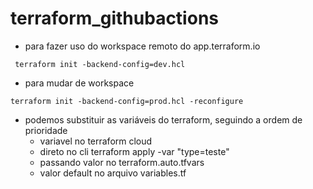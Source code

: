 # terraform_githubactions
- para fazer uso do workspace remoto do app.terraform.io
```
 terraform init -backend-config=dev.hcl
```
- para mudar de workspace
```
terraform init -backend-config=prod.hcl -reconfigure
```
- podemos substituir as variáveis do terraform, seguindo a ordem de prioridade
  - variavel no terraform cloud
  - direto no cli terraform apply -var "type=teste"
  - passando valor no terraform.auto.tfvars
  - valor default no arquivo variables.tf
